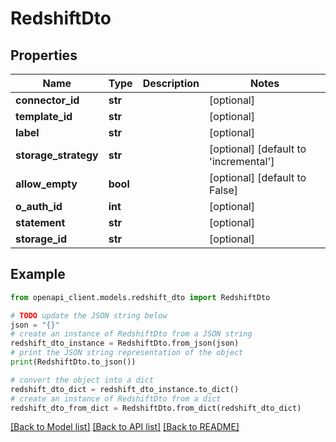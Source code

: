 # RedshiftDto


## Properties

Name | Type | Description | Notes
------------ | ------------- | ------------- | -------------
**connector_id** | **str** |  | [optional] 
**template_id** | **str** |  | [optional] 
**label** | **str** |  | [optional] 
**storage_strategy** | **str** |  | [optional] [default to 'incremental']
**allow_empty** | **bool** |  | [optional] [default to False]
**o_auth_id** | **int** |  | [optional] 
**statement** | **str** |  | [optional] 
**storage_id** | **str** |  | [optional] 

## Example

```python
from openapi_client.models.redshift_dto import RedshiftDto

# TODO update the JSON string below
json = "{}"
# create an instance of RedshiftDto from a JSON string
redshift_dto_instance = RedshiftDto.from_json(json)
# print the JSON string representation of the object
print(RedshiftDto.to_json())

# convert the object into a dict
redshift_dto_dict = redshift_dto_instance.to_dict()
# create an instance of RedshiftDto from a dict
redshift_dto_from_dict = RedshiftDto.from_dict(redshift_dto_dict)
```
[[Back to Model list]](../README.md#documentation-for-models) [[Back to API list]](../README.md#documentation-for-api-endpoints) [[Back to README]](../README.md)


